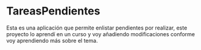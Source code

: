 # TareasPendientes

Esta es una aplicación que permite enlistar pendientes por realizar, este proyecto lo aprendí en un curso y voy añadiendo modificaciones conforme voy aprendiendo más sobre el tema.
